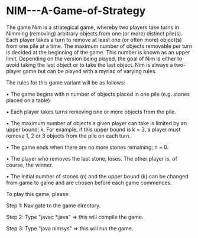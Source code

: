 # NIM---A-Game-of-Strategy
The game Nim is a strategical game, whereby two players take turns in Nimming (removing) arbitrary
objects from one (or more) distinct pile(s). Each player takes a turn to remove at least one (or often
more) object(s) from one pile at a time. The maximum number of objects removable per turn is decided
at the beginning of the game. This number is known as an upper limit. Depending on the version being
played, the goal of Nim is either to avoid taking the last object or to take the last object. Nim is always
a two-player game but can be played with a myriad of varying rules.

The rules for this game variant will be as follows:

• The game begins with n number of objects placed in one pile (e.g. stones placed on a table).

• Each player takes turns removing one or more objects from the pile.

• The maximum number of objects a given player can take is limited by an upper bound; k. For
example, if this upper bound is k = 3, a player must remove 1, 2 or 3 objects from the pile on each
turn.

• The game ends when there are no more stones remaining; n = 0.

• The player who removes the last stone, loses. The other player is, of course, the winner.

• The initial number of stones (n) and the upper bound (k) can be changed from game to game and
are chosen before each game commences.

To play this game, please:

Step 1: Navigate to the game directory.

Step 2: Type "javac *.java" => this will compile the game.

Step 3: Type "java nimsys" => this will run the game.
